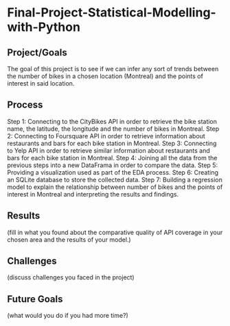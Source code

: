 # Final-Project-Statistical-Modelling-with-Python

## Project/Goals
The goal of this project is to see if we can infer any sort of trends between the number of bikes in a chosen location (Montreal) and the points of interest in said location.

## Process
Step 1: Connecting to the CityBikes API in order to retrieve the bike station name, the latitude, the longitude and the number of bikes in Montreal.
Step 2: Connecting to Foursquare API in order to retrieve information about restaurants and bars for each bike station in Montreal.
Step 3: Connecting to Yelp API in order to retrieve similar information about restaurants and bars for each bike station in Montreal.
Step 4: Joining all the data from the previous steps into a new DataFrama in order to compare the data.
Step 5: Providing a visualization used as part of the EDA process.
Step 6: Creating an SQLite database to store the collected data.
Step 7: Building a regression model to explain the relationship between number of bikes and the points of interest in Montreal and interpreting the results and findings.

## Results
(fill in what you found about the comparative quality of API coverage in your chosen area and the results of your model.)

## Challenges 
(discuss challenges you faced in the project)

## Future Goals
(what would you do if you had more time?)
